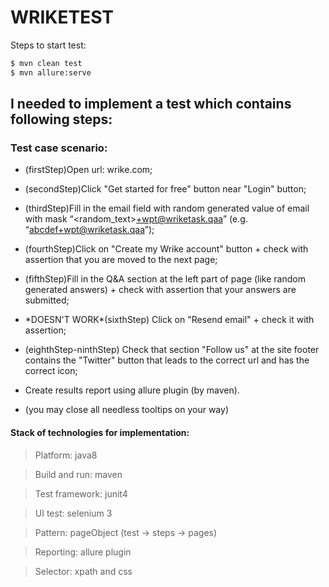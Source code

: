 # WRIKETEST 

Steps to start test: 
 ```sh
$ mvn clean test
$ mvn allure:serve

```
 
 ## I needed to implement a test which contains following steps:
 
 ### Test case scenario:

* (firstStep)Open url: wrike.com;


* (secondStep)Click "Get started for free" button near "Login" button;


* (thirdStep)Fill in the email field with random generated value of email with mask “<random_text>+wpt@wriketask.qaa” (e.g. “abcdef+wpt@wriketask.qaa”);


* (fourthStep)Click on "Create my Wrike account" button + check with assertion that you are moved to the next page;


* (fifthStep)Fill in the Q&A section at the left part of page (like random generated answers) + check with assertion that your answers are submitted;

* \*DOESN'T WORK\*(sixthStep) Click on "Resend email" + check it with assertion;


* (eighthStep-ninthStep) Check that section "Follow us" at the site footer contains the "Twitter" button that leads to the correct url and has the correct icon;


* Create results report using allure plugin (by maven).


* (you may close all needless tooltips on your way)



#### Stack of technologies for implementation:

>Platform: java8 


>Build and run: maven


>Test framework: junit4


>UI test: selenium 3 


>Pattern: pageObject (test -> steps -> pages)


>Reporting: allure plugin


>Selector: xpath and css
